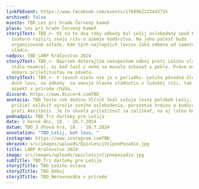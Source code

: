 ```yaml
---
linkFbEvent: https://www.facebook.com/events/1769962223443715
archived: false
miesto: TBD_Les pri hrade Červený kameň
place: Les pri hrade Červený Kameň
story1Text: TBD_>- Už sú to dva roky odkedy bol Lešij oslobodený spod Kukly a
  čoskoro rozšíri svoju ríšu o územie Vodárstva. Na jeho počesť budú
  organizované súťaže, kde tých najlepších lovcov čaká odmena od samotného
  vládcu.
nadpis: TBD_LARP Kráľovstvo 2024
story2Text: TBD_>- Napriek doterajším neúspechom odboj proti Lešiho vláde eśte
  stále neumrel, aj keď časť z neho sa muselo schovať v pekle. Práve oslavy sú
  doboru príležitosťou na odvetu.
story3Text: TBD_>- V lesoch niečo nie je v poriadku. Lešiho pôvodná úloha bol
  duch lovu, no odkedy  sa venuje hlavne vládnutiu v ľudskej ríši, tak tento
  aspekt v prírode chýba.
discord: https://www.discord.comTBD_
anotacia: TBD_Tento rok dedinu Vlčích Skál sužuje lesný poloboh Lešij, ktorý
  prišiel osláviť výročie svojho oslobodenia, porazenie hrdinu a budúcu vojnu
  proti Akvilónií. Je to skvelá príležitosť sa zalíškať, no aj lsťou ho oslabiť.
podnadpis: TBD_Tri darčeky pre Lešija
date: 3 herné dni, 18. - 20.7.2024
datum: TBD_3 dňová hra, 18. - 20.7.2024
annotation: "TBD_Lešij, boh lovu, "
instagram: https://www.instagram.comTBD_
obrazok: src/images/uploads/EpicLesijVtipnePozadie.jpg
title: LARP Kráľovstvo 2024
image: src/images/uploads/epiclesijvtipnepozadie.jpg
subTitle: TBD_Tri darčeky pre Lešija
story1Title: TBD_Lešiho oslava
story2Title: TBD_Odboj
story3Title: TBD_Nerovnováha v prírode
---
```

